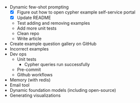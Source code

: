 - Dynamic few-shot prompting
   - [X] Figure out how to open cypher example self-service portal
   - [X] Update README
    - Test adding and removing examples
    - Add more unit tests
    - Clean repo
    - Write article
- Create example question gallery on GitHub
- Incorrect examples
- Dev ops
    - Unit tests
        - Cypher queries run successfully
    - Pre-commit
    - Github workflows
- Memory (with redis)
- Email tool
- Dynamic foundation models (including open-source)
- Generating visualizations
